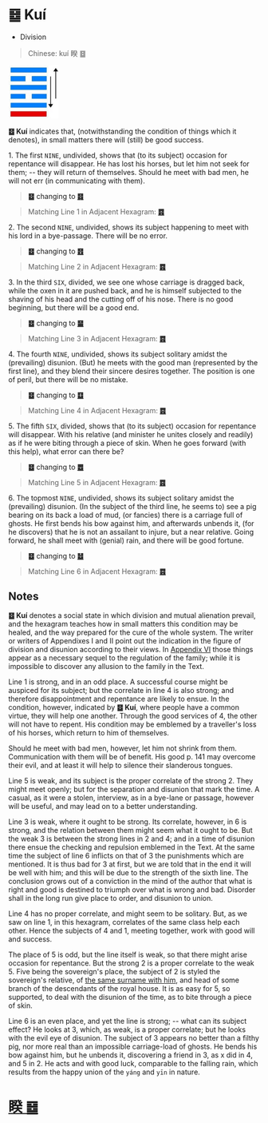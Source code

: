 # ䷥ Kuí

* Division

> Chinese: kuí 睽 ䷥

<a id="p-139"/>

<img src="shapes/38.10.jpg" width="101" alt="暌">

**䷥ Kuí** indicates that, (notwithstanding the condition of things which it denotes), in small matters there will (still) be good success.

1.<a id="38.1"/> The first `NINE`, undivided, shows that (to its subject) occasion for repentance will disappear. He has lost his horses, but let him not seek for them; -- they will return of themselves. Should he meet with bad men, he will not err (in communicating with them).

> **䷥** changing to [**䷿**](e69caae6b58eweiji.md)

> Matching Line 1 in Adjacent Hexagram: [**䷤**](e5aeb6e4babajiaren.md#37.1)

2.<a id="38.2"/> The second `NINE`, undivided, shows its subject happening to meet with his lord in a bye-passage. There will be no error.

> **䷥** changing to [**䷔**](e599ace59791shike.md)

> Matching Line 2 in Adjacent Hexagram: [**䷤**](e5aeb6e4babajiaren.md#37.2)

3.<a id="38.3"/> In the third `SIX`, divided, we see one whose carriage is dragged back, while the oxen in it are pushed back, and he is himself subjected to the shaving of his head and the cutting off of his nose. There is no good beginning, but there will be a good end.

> **䷥** changing to [**䷍**](e5a4a7e69c89dayou.md)

> Matching Line 3 in Adjacent Hexagram: [**䷤**](e5aeb6e4babajiaren.md#37.3)

4.<a id="38.4"/> The fourth `NINE`, undivided, shows its subject solitary amidst the (prevailing) disunion. (But) he meets with the good man (represented by the first line), and they blend their sincere desires together. The position is one of peril, but there will be no mistake.

> **䷥** changing to [**䷨**](e68d9fsun.md)

> Matching Line 4 in Adjacent Hexagram: [**䷤**](e5aeb6e4babajiaren.md#37.4)

<a id="p-140"/>

5.<a id="38.5"/> The fifth `SIX`, divided, shows that (to its subject) occasion for repentance will disappear. With his relative (and minister he unites closely and readily) as if he were biting through a piece of skin. When he goes forward (with this help), what error can there be?

> **䷥** changing to [**䷉**](e5b1a5lv.md)

> Matching Line 5 in Adjacent Hexagram: [**䷤**](e5aeb6e4babajiaren.md#37.5)

6.<a id="38.6"/> The topmost `NINE`, undivided, shows its subject solitary amidst the (prevailing) disunion. (In the subject of the third line, he seems to) see a pig bearing on its back a load of mud, (or fancies) there is a carriage full of ghosts. He first bends his bow against him, and afterwards unbends it, (for he discovers) that he is not an assailant to injure, but a near relative. Going forward, he shall meet with (genial) rain, and there will be good fortune.

> **䷥** changing to [**䷵**](e5bd92e5a6b9guimei.md)

> Matching Line 6 in Adjacent Hexagram: [**䷤**](e5aeb6e4babajiaren.md#37.6)

## Notes

**䷥ Kuí** denotes a social state in which division and mutual alienation prevail, and the hexagram teaches how in small matters this condition may be healed, and the way prepared for the cure of the whole system. The writer or writers of Appendixes I and II point out the indication in the figure of division and disunion according to their views. In [Appendix VI](appendix06s1.md) those things appear as a necessary sequel to the regulation of the family; while it is impossible to discover any allusion to the family in the Text.

Line 1 is strong, and in an odd place. A successful course might be auspiced for its subject; but the correlate in line 4 is also strong; and therefore disappointment and repentance are likely to ensue. In the condition, however, indicated by **䷥ Kuí**, where people have a common virtue, they will help one another. Through the good services of 4, the other will not have to repent. His condition may be emblemed by a traveller's loss of his horses, which return to him of themselves.

Should he meet with bad men, however, let him not shrink from them. Communication with them will be of benefit. His good p. 141 may overcome their evil, and at least it will help to silence their slanderous tongues.

Line 5 is weak, and its subject is the proper correlate of the strong 2. They might meet openly; but for the separation and disunion that mark the time. A casual, as it were a stolen, interview, as in a bye-lane or passage, however will be useful, and may lead on to a better understanding.

Line 3 is weak, where it ought to be strong. Its correlate, however, in 6 is strong, and the relation between them might seem what it ought to be. But the weak 3 is between the strong lines in 2 and 4; and in a time of disunion there ensue the checking and repulsion emblemed in the Text. At the same time the subject of line 6 inflicts on that of 3 the punishments which are mentioned. It is thus bad for 3 at first, but we are told that in the end it will be well with him; and this will be due to the strength of the sixth line. The conclusion grows out of a conviction in the mind of the author that what is right and good is destined to triumph over what is wrong and bad. Disorder shall in the long run give place to order, and disunion to union.

Line 4 has no proper correlate, and might seem to be solitary. But, as we saw on line 1, in this hexagram, correlates of the same class help each other. Hence the subjects of 4 and 1, meeting together, work with good will and success.

The place of 5 is odd, but the line itself is weak, so that there might arise occasion for repentance. But the strong 2 is a proper correlate to the weak 5. Five being the sovereign's place, the subject of 2 is styled the sovereign's relative, of [the same surname with him](e8b987jian.md#p-142), and head of some branch of the descendants of the royal house. It is as easy for 5, so supported, to deal with the disunion of the time, as to bite through a piece of skin.

Line 6 is an even place, and yet the line is strong; -- what can its subject effect? He looks at 3, which, as weak, is a proper correlate; but he looks with the evil eye of disunion. The subject of 3 appears no better than a filthy pig, nor more real than an impossible carriage-load of ghosts. He bends his bow against him, but he unbends it, discovering a friend in 3, as x did in 4, and 5 in 2. He acts and with good luck, comparable to the falling rain, which results from the happy union of the `yáng` and `yīn` in nature.

# [睽 ䷥](e79dbdkui_cn.md)
